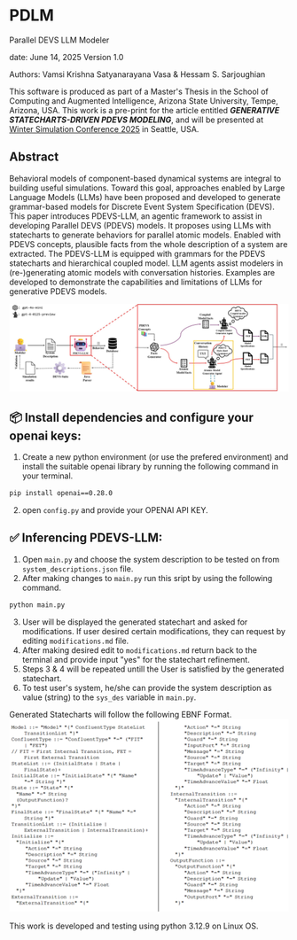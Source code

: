 # PDLM
Parallel DEVS LLM Modeler

date:     June 14, 2025
Version   1.0

Authors:  Vamsi Krishna Satyanarayana Vasa & Hessam S. Sarjoughian

This software is produced as part of a Master's Thesis in the School of Computing and Augmented Intelligence, Arizona State University, Tempe, Arizona, USA. This work is a pre-print for the article entitled ***GENERATIVE STATECHARTS-DRIVEN PDEVS MODELING***, and will be presented at [Winter Simulation Conference 2025](https://www.wintersim.org/) in Seattle, USA.

## Abstract

Behavioral models of component-based dynamical systems are integral to building useful simulations. Toward this goal, approaches enabled by Large Language Models (LLMs) have been proposed and developed to generate grammar-based models for Discrete Event System Specification (DEVS). This paper introduces PDEVS-LLM, an agentic framework to assist in developing Parallel DEVS (PDEVS) models. It proposes using LLMs with statecharts to generate behaviors for parallel atomic models. Enabled with PDEVS concepts, plausible facts from the whole description of a system are extracted. The PDEVS-LLM is equipped with grammars for the PDEVS statecharts and hierarchical coupled model. LLM agents assist modelers in (re-)generating atomic models with conversation histories. Examples are developed to demonstrate the capabilities and limitations of LLMs for generative PDEVS models.

![Framework Overview](https://github.com/comses/PDLM/blob/main/images/PDEVS-Copilot.jpg)

## 📦 Install dependencies and configure your openai keys:

1. Create a new python environment (or use the prefered environment) and install the suitable openai library by running the following command in your terminal.

```bash
pip install openai==0.28.0
```

2. open `config.py` and provide your OPENAI API KEY.

## ✅ Inferencing PDEVS-LLM:

1. Open `main.py` and choose the system description to be tested on from `system_descriptions.json` file.
2. After making changes to `main.py` run this sript by using the following command.

```bash
python main.py
```

3. User will be displayed the generated statechart and asked for modifications. If user desired certain modifications, they can request by editing `modifications.md` file.
4. After making desired edit to `modifications.md` return back to the terminal and provide input "yes" for the statechart refinement.
5. Steps 3 & 4 will be repeated untill the User is satisfied by the generated statechart.
6. To test user's system, he/she can provide the system description as value (string) to the `sys_des` variable in `main.py`.

Generated Statecharts will follow the following EBNF Format. 
![Statechart Grammar](https://github.com/comses/PDLM/blob/main/images/Statechart-Grammar.png)

This work is developed and testing using python 3.12.9 on Linux OS.
